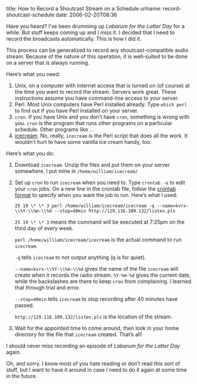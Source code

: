 title: How to Record a Shoutcast Stream on a Schedule
urlname: record-shoutcast-schedule
date: 2006-02-20T08:36

Have you heard? I&#x02bc;ve been drumming up _Labarum for the Latter Day_ for a while. But stuff keeps coming up and I
miss it. I decided that I need to record the broadcasts automatically. This is how I did it.

This process can be generalized to record any shoutcast-compatible audio stream. Because of the nature of this
operation, it is well-suited to be done on a server that is always running.

Here&#x02bc;s what you need:

1.  Unix, on a computer with internet access that is turned on (of course) at the time you want to record the stream.
    Servers work great. These instructions assume you have command-line access to your server.
2.  Perl. Most Unix computers have Perl installed already. Type `which perl` to find out if you have Perl installed on
    your server.
3.  `cron`. If you have Unix and you don&#x02bc;t have `cron`, something is wrong with you. `cron` is the program that
    runs other programs on a particular schedule. Other programs like &hellip;
4.  [icecream][a]. No, really, `icecream` is the Perl script that does all the work. It wouldn&#x02bc;t hurt to have
    some vanilla ice cream handy, too.

[a]: https://icecream.sourceforge.net/

Here&#x02bc;s what you do:

1.  Download `icecream`. Unzip the files and put them on your server somewhere. I put mine in `/home/william/icecream/`
2.  Set up `cron` to run `icecream` when you need to. Type `crontab -e` to edit your `cron` jobs. On a new line in the
    crontab file, follow the [crontab format][b] to specify when you want the job to run. Here&#x02bc;s what I used:

    `25 19 \* \* 3 perl /home/william/icecream/icecream -q --name=kvrx-\\%Y-\\%m-\\%d --stop=40min
    http://129.116.109.132/listen.pls`
    
    `25 19 \* \* 3` means the command will be executed at 7:25pm on the third day of every week.
    
    `perl /home/william/icecream/icecream` is the actual command to run `icecream`.
    
    `-q` tells `icecream` to not output anything (q is for quiet).
    
    `--name=kvrx-\\%Y-\\%m-\\%d` gives the name of the file `icecream` will create when it records the radio stream.
    `%Y-%m-%d` gives the current date, while the backslashes are there to keep `cron` from complaining. I learned that
    through trial and error.
    
    `--stop=40min` tells `icecream` to stop recording after 40 minutes have passed.
    
    `http://129.116.109.132/listen.pls` is the location of the stream.
3.  Wait for the appointed time to come around, then look in your home directory for the file that `icecream` created.
    That&#x02bc;s all!
    
[b]: https://en.wikipedia.org/wiki/Cron    

I should never miss recording an episode of _Labarum for the Latter Day_ again.

Oh, and sorry. I know most of you hate reading or don&#x02bc;t read this sort of stuff, but I want to have it around in
case I need to do it again at some time in the future.
